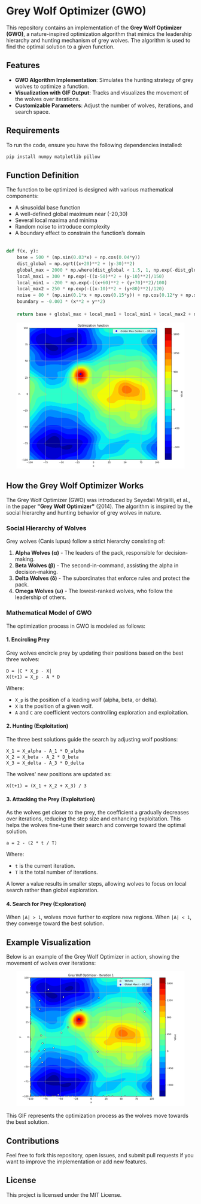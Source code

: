 # Grey Wolf Optimizer (GWO) 

This repository contains an implementation of the **Grey Wolf Optimizer (GWO)**, a nature-inspired optimization algorithm that mimics the leadership hierarchy and hunting mechanism of grey wolves. The algorithm is used to find the optimal solution to a given function.

## Features

- **GWO Algorithm Implementation**: Simulates the hunting strategy of grey wolves to optimize a function.
- **Visualization with GIF Output**: Tracks and visualizes the movement of the wolves over iterations.
- **Customizable Parameters**: Adjust the number of wolves, iterations, and search space.

## Requirements

To run the code, ensure you have the following dependencies installed:

```bash
pip install numpy matplotlib pillow
```

## Function Definition

The function to be optimized is designed with various mathematical components:

- A sinusoidal base function
- A well-defined global maximum near (-20,30)
- Several local maxima and minima
- Random noise to introduce complexity
- A boundary effect to constrain the function’s domain

```python

def f(x, y):
    base = 500 * (np.sin(0.03*x) + np.cos(0.04*y))
    dist_global = np.sqrt((x+20)**2 + (y-30)**2)
    global_max = 2000 * np.where(dist_global < 1.5, 1, np.exp(-dist_global**2/200))  
    local_max1 = 300 * np.exp(-((x-50)**2 + (y-10)**2)/150)
    local_min1 = -200 * np.exp(-((x+60)**2 + (y+70)**2)/100)
    local_max2 = 250 * np.exp(-((x-10)**2 + (y+80)**2)/120)
    noise = 80 * (np.sin(0.1*x + np.cos(0.15*y)) + np.cos(0.12*y + np.sin(0.08*x)))
    boundary = -0.003 * (x**2 + y**2)
    
    return base + global_max + local_max1 + local_min1 + local_max2 + noise + boundary
```
<p align="center">
  <img src="Image/output.png"  width="450"/>
</p>

## How the Grey Wolf Optimizer Works

The Grey Wolf Optimizer (GWO) was introduced by Seyedali Mirjalili, et al., in the paper **"Grey Wolf Optimizer"** (2014). The algorithm is inspired by the social hierarchy and hunting behavior of grey wolves in nature.

### Social Hierarchy of Wolves

Grey wolves (Canis lupus) follow a strict hierarchy consisting of:

1. **Alpha Wolves (α)** - The leaders of the pack, responsible for decision-making.
2. **Beta Wolves (β)** - The second-in-command, assisting the alpha in decision-making.
3. **Delta Wolves (δ)** - The subordinates that enforce rules and protect the pack.
4. **Omega Wolves (ω)** - The lowest-ranked wolves, who follow the leadership of others.

### Mathematical Model of GWO

The optimization process in GWO is modeled as follows:

#### 1. **Encircling Prey**

Grey wolves encircle prey by updating their positions based on the best three wolves:

```
D = |C * X_p - X|
X(t+1) = X_p - A * D
```

Where:

- `X_p` is the position of a leading wolf (alpha, beta, or delta).
- `X` is the position of a given wolf.
- `A` and `C` are coefficient vectors controlling exploration and exploitation.

#### 2. **Hunting (Exploitation)**

The three best solutions guide the search by adjusting wolf positions:

```
X_1 = X_alpha - A_1 * D_alpha
X_2 = X_beta - A_2 * D_beta
X_3 = X_delta - A_3 * D_delta
```

The wolves' new positions are updated as:

```
X(t+1) = (X_1 + X_2 + X_3) / 3
```

#### 3. **Attacking the Prey (Exploitation)**

As the wolves get closer to the prey, the coefficient `a` gradually decreases over iterations, reducing the step size and enhancing exploitation. This helps the wolves fine-tune their search and converge toward the optimal solution.

```
a = 2 - (2 * t / T)
```

Where:
- `t` is the current iteration.
- `T` is the total number of iterations.

A lower `a` value results in smaller steps, allowing wolves to focus on local search rather than global exploration.

#### 4. **Search for Prey (Exploration)**

When `|A| > 1`, wolves move further to explore new regions. When `|A| < 1`, they converge toward the best solution.


## Example Visualization

Below is an example of the Grey Wolf Optimizer in action, showing the movement of wolves over iterations:

<p align="center">
  <img src="Image/wolves_movement.gif"  width="450"/>
</p>
This GIF represents the optimization process as the wolves move towards the best solution.

## Contributions

Feel free to fork this repository, open issues, and submit pull requests if you want to improve the implementation or add new features.

## License

This project is licensed under the MIT License.

